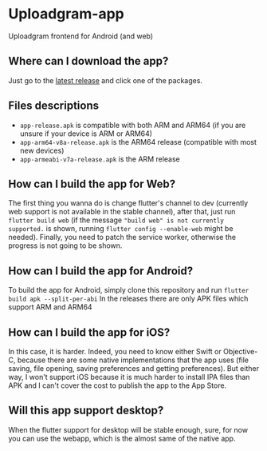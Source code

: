 # Uploadgram-app
Uploadgram frontend for Android (and web)

## Where can I download the app?
Just go to the [latest release](https://github.com/Pato05/uploadgram-app/releases/latest) and click one of the packages.

## Files descriptions
- `app-release.apk` is compatible with both ARM and ARM64 (if you are unsure if your device is ARM or ARM64)
- `app-arm64-v8a-release.apk` is the ARM64 release (compatible with most new devices)
- `app-armeabi-v7a-release.apk` is the ARM release

## How can I build the app for Web?
The first thing you wanna do is change flutter's channel to dev (currently web support is not available in the stable channel), after that, just run `flutter build web` (if the message `"build web" is not currently supported.` is shown, running `flutter config --enable-web` might be needed).
Finally, you need to patch the service worker, otherwise the progress is not going to be shown.

## How can I build the app for Android?
To build the app for Android, simply clone this repository and run `flutter build apk --split-per-abi`
In the releases there are only APK files which support ARM and ARM64

## How can I build the app for iOS?
In this case, it is harder. Indeed, you need to know either Swift or Objective-C, because there are some native implementations that the app uses (file saving, file opening, saving preferences and getting preferences). But either way, I won't support iOS because it is much harder to install IPA files than APK and I can't cover the cost to publish the app to the App Store.

## Will this app support desktop?
When the flutter support for desktop will be stable enough, sure, for now you can use the webapp, which is the almost same of the native app.
